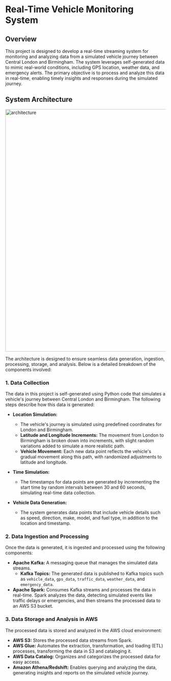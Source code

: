 # Real-Time Vehicle Monitoring System

## Overview

This project is designed to develop a real-time streaming system for monitoring and analyzing data from a simulated vehicle journey between Central London and Birmingham. The system leverages self-generated data to mimic real-world conditions, including GPS location, weather data, and emergency alerts. The primary objective is to process and analyze this data in real-time, enabling timely insights and responses during the simulated journey.

## System Architecture

<img width="762" alt="architecture" src="https://github.com/user-attachments/assets/9f62f8f4-6a1a-4985-96f6-c6527b8fbdb3">

The architecture is designed to ensure seamless data generation, ingestion, processing, storage, and analysis. Below is a detailed breakdown of the components involved:

### 1. Data Collection

The data in this project is self-generated using Python code that simulates a vehicle's journey between Central London and Birmingham. The following steps describe how this data is generated:

- **Location Simulation:** 
  - The vehicle's journey is simulated using predefined coordinates for London and Birmingham.
  - **Latitude and Longitude Increments:** The movement from London to Birmingham is broken down into increments, with slight random variations added to simulate a more realistic path.
  - **Vehicle Movement:** Each new data point reflects the vehicle's gradual movement along this path, with randomized adjustments to latitude and longitude.

- **Time Simulation:** 
  - The timestamps for data points are generated by incrementing the start time by random intervals between 30 and 60 seconds, simulating real-time data collection.

- **Vehicle Data Generation:** 
  - The system generates data points that include vehicle details such as speed, direction, make, model, and fuel type, in addition to the location and timestamp.

### 2. Data Ingestion and Processing

Once the data is generated, it is ingested and processed using the following components:

- **Apache Kafka:** A messaging queue that manages the simulated data streams.
  - **Kafka Topics:** The generated data is published to Kafka topics such as `vehicle_data`, `gps_data`, `traffic_data`, `weather_data`, and `emergency_data`.
- **Apache Spark:** Consumes Kafka streams and processes the data in real-time. Spark analyzes the data, detecting simulated events like traffic delays or emergencies, and then streams the processed data to an AWS S3 bucket.

### 3. Data Storage and Analysis in AWS

The processed data is stored and analyzed in the AWS cloud environment:

- **AWS S3:** Stores the processed data streams from Spark.
- **AWS Glue:** Automates the extraction, transformation, and loading (ETL) processes, transforming the data in S3 and cataloging it.
- **AWS Data Catalog:** Organizes and categorizes the processed data for easy access.
- **Amazon Athena/Redshift:** Enables querying and analyzing the data, generating insights and reports on the simulated vehicle journey.
